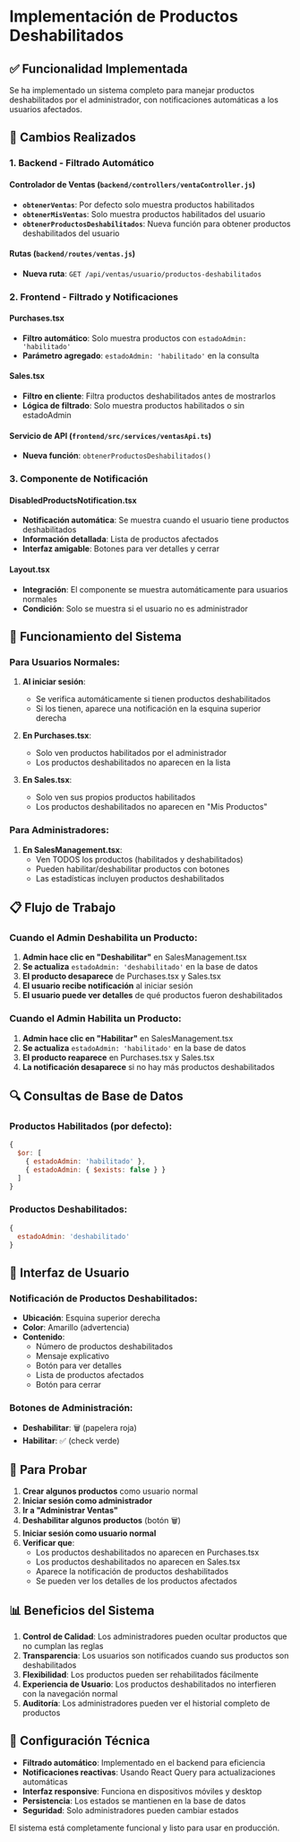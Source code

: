 # Implementación de Productos Deshabilitados

## ✅ Funcionalidad Implementada

Se ha implementado un sistema completo para manejar productos deshabilitados por el administrador, con notificaciones automáticas a los usuarios afectados.

## 🔧 Cambios Realizados

### 1. Backend - Filtrado Automático

#### Controlador de Ventas (`backend/controllers/ventaController.js`)
- **`obtenerVentas`**: Por defecto solo muestra productos habilitados
- **`obtenerMisVentas`**: Solo muestra productos habilitados del usuario
- **`obtenerProductosDeshabilitados`**: Nueva función para obtener productos deshabilitados del usuario

#### Rutas (`backend/routes/ventas.js`)
- **Nueva ruta**: `GET /api/ventas/usuario/productos-deshabilitados`

### 2. Frontend - Filtrado y Notificaciones

#### Purchases.tsx
- **Filtro automático**: Solo muestra productos con `estadoAdmin: 'habilitado'`
- **Parámetro agregado**: `estadoAdmin: 'habilitado'` en la consulta

#### Sales.tsx
- **Filtro en cliente**: Filtra productos deshabilitados antes de mostrarlos
- **Lógica de filtrado**: Solo muestra productos habilitados o sin estadoAdmin

#### Servicio de API (`frontend/src/services/ventasApi.ts`)
- **Nueva función**: `obtenerProductosDeshabilitados()`

### 3. Componente de Notificación

#### DisabledProductsNotification.tsx
- **Notificación automática**: Se muestra cuando el usuario tiene productos deshabilitados
- **Información detallada**: Lista de productos afectados
- **Interfaz amigable**: Botones para ver detalles y cerrar

#### Layout.tsx
- **Integración**: El componente se muestra automáticamente para usuarios normales
- **Condición**: Solo se muestra si el usuario no es administrador

## 🎯 Funcionamiento del Sistema

### Para Usuarios Normales:

1. **Al iniciar sesión**:
   - Se verifica automáticamente si tienen productos deshabilitados
   - Si los tienen, aparece una notificación en la esquina superior derecha

2. **En Purchases.tsx**:
   - Solo ven productos habilitados por el administrador
   - Los productos deshabilitados no aparecen en la lista

3. **En Sales.tsx**:
   - Solo ven sus propios productos habilitados
   - Los productos deshabilitados no aparecen en "Mis Productos"

### Para Administradores:

1. **En SalesManagement.tsx**:
   - Ven TODOS los productos (habilitados y deshabilitados)
   - Pueden habilitar/deshabilitar productos con botones
   - Las estadísticas incluyen productos deshabilitados

## 📋 Flujo de Trabajo

### Cuando el Admin Deshabilita un Producto:

1. **Admin hace clic en "Deshabilitar"** en SalesManagement.tsx
2. **Se actualiza** `estadoAdmin: 'deshabilitado'` en la base de datos
3. **El producto desaparece** de Purchases.tsx y Sales.tsx
4. **El usuario recibe notificación** al iniciar sesión
5. **El usuario puede ver detalles** de qué productos fueron deshabilitados

### Cuando el Admin Habilita un Producto:

1. **Admin hace clic en "Habilitar"** en SalesManagement.tsx
2. **Se actualiza** `estadoAdmin: 'habilitado'` en la base de datos
3. **El producto reaparece** en Purchases.tsx y Sales.tsx
4. **La notificación desaparece** si no hay más productos deshabilitados

## 🔍 Consultas de Base de Datos

### Productos Habilitados (por defecto):
```javascript
{
  $or: [
    { estadoAdmin: 'habilitado' },
    { estadoAdmin: { $exists: false } }
  ]
}
```

### Productos Deshabilitados:
```javascript
{
  estadoAdmin: 'deshabilitado'
}
```

## 🎨 Interfaz de Usuario

### Notificación de Productos Deshabilitados:
- **Ubicación**: Esquina superior derecha
- **Color**: Amarillo (advertencia)
- **Contenido**: 
  - Número de productos deshabilitados
  - Mensaje explicativo
  - Botón para ver detalles
  - Lista de productos afectados
  - Botón para cerrar

### Botones de Administración:
- **Deshabilitar**: 🗑️ (papelera roja)
- **Habilitar**: ✅ (check verde)

## 🚀 Para Probar

1. **Crear algunos productos** como usuario normal
2. **Iniciar sesión como administrador**
3. **Ir a "Administrar Ventas"**
4. **Deshabilitar algunos productos** (botón 🗑️)
5. **Iniciar sesión como usuario normal**
6. **Verificar que**:
   - Los productos deshabilitados no aparecen en Purchases.tsx
   - Los productos deshabilitados no aparecen en Sales.tsx
   - Aparece la notificación de productos deshabilitados
   - Se pueden ver los detalles de los productos afectados

## 📊 Beneficios del Sistema

1. **Control de Calidad**: Los administradores pueden ocultar productos que no cumplan las reglas
2. **Transparencia**: Los usuarios son notificados cuando sus productos son deshabilitados
3. **Flexibilidad**: Los productos pueden ser rehabilitados fácilmente
4. **Experiencia de Usuario**: Los productos deshabilitados no interfieren con la navegación normal
5. **Auditoría**: Los administradores pueden ver el historial completo de productos

## 🔧 Configuración Técnica

- **Filtrado automático**: Implementado en el backend para eficiencia
- **Notificaciones reactivas**: Usando React Query para actualizaciones automáticas
- **Interfaz responsive**: Funciona en dispositivos móviles y desktop
- **Persistencia**: Los estados se mantienen en la base de datos
- **Seguridad**: Solo administradores pueden cambiar estados

El sistema está completamente funcional y listo para usar en producción.
